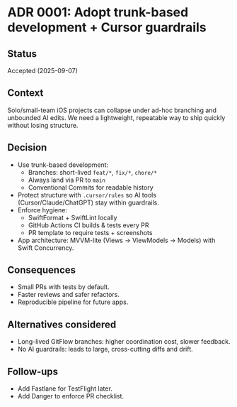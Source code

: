 # ADR 0001: Adopt trunk-based development + Cursor guardrails

## Status
Accepted (2025-09-07)

## Context
Solo/small-team iOS projects can collapse under ad-hoc branching and unbounded AI edits.
We need a lightweight, repeatable way to ship quickly without losing structure.

## Decision
- Use trunk-based development:
  - Branches: short-lived `feat/*`, `fix/*`, `chore/*`
  - Always land via PR to `main`
  - Conventional Commits for readable history
- Protect structure with `.cursor/rules` so AI tools (Cursor/Claude/ChatGPT) stay within guardrails.
- Enforce hygiene:
  - SwiftFormat + SwiftLint locally
  - GitHub Actions CI builds & tests every PR
  - PR template to require tests + screenshots
- App architecture: MVVM-lite (Views → ViewModels → Models) with Swift Concurrency.

## Consequences
- Small PRs with tests by default.
- Faster reviews and safer refactors.
- Reproducible pipeline for future apps.

## Alternatives considered
- Long-lived GitFlow branches: higher coordination cost, slower feedback.
- No AI guardrails: leads to large, cross-cutting diffs and drift.

## Follow-ups
- Add Fastlane for TestFlight later.
- Add Danger to enforce PR checklist.
